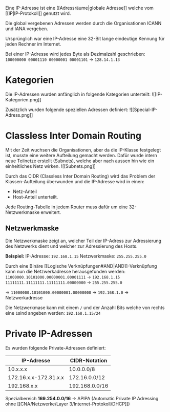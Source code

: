 Eine IP-Adresse ist eine [[Adressräume|globale Adresse]] welche vom [[IP|IP-Protokoll]] genutzt wird.

Die global vergebenen Adressen werden durch die Organisationen ICANN und IANA vergeben.

Ursprünglich war eine IP-Adresse eine 32-Bit lange eindeutige Kennung für jeden Rechner im Internet.

Bei einer IP-Adresse wird jedes Byte als Dezimalzahl geschrieben:
`100000000 00001110 00000001 00001101` -> `128.14.1.13`

# Kategorien
Die IP-Adressen wurden anfänglich in folgende Kategorien unterteilt:
![[IP-Kategorien.png]]

Zusätzlich wurden folgende speziellen Adressen definiert:
![[Special-IP-Adress.png]]

# Classless Inter Domain Routing
Mit der Zeit wuchsen die Organisationen, aber da die IP-Klasse festgelegt ist, musste eine weitere Aufteilung gemacht werden.
Dafür wurde intern neue Teilnetze erstellt (Subnets), welche aber nach aussen hin wie ein einheitliches Netz wirken.
![[Subnets.png]]

Durch das CIDR (Classless Inter Domain Routing) wird das Problem der Klassen-Aufteilung überwunden und die IP-Adresse wird in einen:
- Netz-Anteil
- Host-Anteil
unterteilt.

Jede Routing-Tabelle in jedem Router muss dafür um eine 32-Netzwerkmaske erweitert.

## Netzwerkmaske
Die Netzwerkmaske zeigt an, welcher Teil der IP-Adress zur Adressierung des Netzwerks dient und welcher zur Adressierung des Hosts.

**Beispiel:**
IP-Adresse: `192.168.1.15`
Netzwerkmaske: `255.255.255.0`

Durch eine Binäre [[Logische Verknüpfungen#AND|AND]]-Verknüpfung kann nun die Netzwerkadresse herausgefunden werden:
`11000000.10101000.00000001.00001111` -> `192.168.1.15`
`11111111.11111111.11111111.00000000` -> `255.255.255.0`

=> `11000000.10101000.00000001.00000000` -> `192.168.1.0` -> Netzwerkadresse

Die Netzwerkmase kann mit einem `/` und der Anzahl Bits welche von rechts eine `1`sind angeben werden: `192.168.1.15/24`


# Private IP-Adressen
Es wurden folgende Private-Adressen definiert:

| IP-Adresse            | CIDR-Notation  |
| --------------------- | -------------- |
| 10.x.x.x              | 10.0.0.0/8     |
| 172.16.x.x-172.31.x.x | 172.16.0.0/12  |
| 192.168.x.x           | 192.168.0.0/16 |
Spezialbereich
**169.254.0.0/16** -> APIPA (Automatic Private IP Adressing ohne [[CNA/Netzwerke/Layer 3/Internet-Protokoll/DHCP]])
